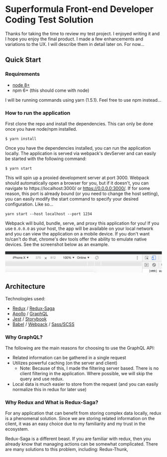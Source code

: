 # Superformula Front-end Developer Coding Test Solution

Thanks for taking the time to review my test project.  I enjoyed writing it and I hope you enjoy the final product.  I
made a few enhancements and variations to the UX.  I will describe them in detail later on.  For now...

## Quick Start

### Requirements

 - [node 8+](https://nodejs.org/en/download/)
 - npm 6+ (this should come with node)
 
 I will be running commands using yarn (1.5.1).  Feel free to use npm instead...

### How to run the application

First clone the repo and install the dependencies.  This can only be done once you have node/npm installed.

```
$ yarn install
```

Once you have the dependencies installed, you can run the application locally.  The application is served via webpack's
devServer and can easily be started with the following command:

```
$ yarn start
```

This will spin up a proxied development server at port 3000.  Webpack should automatically open a browser for you, but 
if it doesn't, you can navigate to https://localhost:3000/ or https://0.0.0.0:3000/.  If for some reason, this port is
already bound (or you need to change the host setting), you can easily modify the start command to specify your
desired configuration.  Like so...

```
yarn start --host localhost --port 1234
``` 

Webpack will build, bundle, serve, and proxy this application for you!  If you use `0.0.0.0` as your host, the app will
be available on your local network and you can view the application on a mobile device.  If you don't want to/can't do 
that, chrome's dev tools offer the ability to emulate native devices.  See the screenshot below as an example.

![Chrome Emulator](chrome-emulator.png)

## Architecture

Technologies used:

 - [Redux](https://redux.js.org/) / [Redux-Saga](https://redux-saga.js.org/)
 - [Apollo](https://www.apollographql.com/docs/react/) / [GraphQL](https://graphql.org/)
 - [Jest](https://jestjs.io/) / [Storybook](https://storybook.js.org/)
 - [Babel](https://babeljs.io/) / [Webpack](https://webpack.js.org/) / [Sass/SCSS](https://sass-lang.com/)

### Why GraphQL?

The following are the main reasons for choosing to use the GraphQL API:

- Related information can be gathered in a single request
- Utilizes powerful caching (on the server and client)
  - Note: Because of this, I made the filtering server based.  There is no client filtering in the application.  Where 
  possible, we will skip the query and use redux.
- Local data is much easier to store from the request (and you can easily normalize this in redux for later use)

### Why Redux and What is Redux-Saga?

For any application that can benefit from storing complex data locally, redux is a phenomenal solution.  Since we are
storing related information on the client, it was an easy choice due to my familiarity and my trust in the ecosystem.

Redux-Saga is a different beast.  If you are familiar with redux, then you already know that managing actions can be
somewhat complicated.  There are many solutions to this problem, including: Redux-Thunk, 
